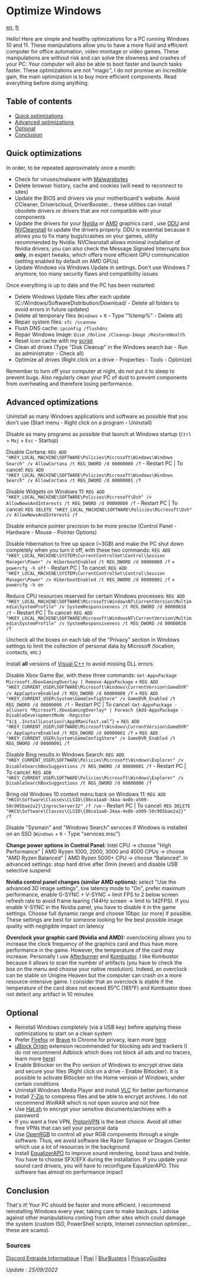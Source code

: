 # Optimize Windows

[en](/README.md), [fr](/README-FR.md)

Hello! Here are simple and healthy optimizations for a PC running Windows 10 and 11. These manipulations allow you to have a more fluid and efficient computer for office automation, video montage or video games. These manipulations are without risk and can solve the slowness and crashes of your PC. Your computer will also be able to boot faster and launch tasks faster. These optimizations are not "magic", I do not promise an incredible gain, the main optimization is to buy more efficient components. Read everything before doing anything.

## Table of contents
- [Quick optimizations](#quick-optimizations)
- [Advanced optimizations](#advanced-optimizations)
- [Optional](#optional)
- [Conclusion](#conclusion)

## Quick optimizations
In order, to be repeated approximately once a month:
* Check for viruses/malware with [Malwarebytes](https://malwarebytes.com/)
* Delete browser history, cache and cookies (will need to reconnect to sites)
* Update the BIOS and drivers via your motherboard's website. Avoid CCleaner, Driverscloud, DriverBooster… these utilities can install obsolete drivers or drivers that are not compatible with your components
* Update the drivers for your [Nvidia](https://www.nvidia.com/Download/index.aspx?lang=en-us) or [AMD](https://www.amd.com/en/support) graphics card , use [DDU](https://www.guru3d.com/files-details/display-driver-uninstaller-download.html) and [NVCleanstall](https://www.techpowerup.com/download/techpowerup-nvcleanstall/) to update the drivers properly. DDU is essential because it allows you to fix many bugs/crashes on your games, utility recommended by Nvidia. NVCleanstall allows minimal installation of Nvidia drivers, you can also check the Message Signaled Interrupts box **only**, in expert tweaks, which offers more efficient GPU communication (setting enabled by default on AMD GPUs)
* Update Windows via Windows Update in settings. Don't use Windows 7 anymore, too many security flaws and compatibility issues

Once everything is up to date and the PC has been restarted:
* Delete Windows Update files after each update (C:/Windows/SoftwareDistribution/Download/ - Delete all folders to avoid errors in future updates)
* Delete all temporary files (`Windows` + `R` - Type "%temp%" - Delete all)
* Repair system files: `sfc /scannow`
* Flush DNS cache: `ipconfig /flushdns`
* Repair Windows Image: `Dism /Online /Cleanup-Image /RestoreHealth`
* Reset icon cache with my [script](https://github.com/PouletEnSlip/ResetIconCache)
* Clean all drives (Type "Disk Cleanup" in the Windows search bar - Run as administrator - Check all)
* Optimize all drives (Right click on a drive - Properties - Tools - Optimize)

Remember to turn off your computer at night, do not put it to sleep to prevent bugs. Also regularly clean your PC of dust to prevent components from overheating and therefore losing performance.

## Advanced optimizations
Uninstall as many Windows applications and software as possible that you don't use (Start menu - Right click on a program - Uninstall)

Disable as many programs as possible that launch at Windows startup (`Ctrl` + `Maj` + `Esc` - Startup)

Disable Cortana: `REG ADD "HKEY_LOCAL_MACHINE\SOFTWARE\Policies\Microsoft\Windows\Windows Search" /v AllowCortana /t REG_DWORD /d 00000000 /f` - Restart PC | To cancel: `REG ADD "HKEY_LOCAL_MACHINE\SOFTWARE\Policies\Microsoft\Windows\Windows Search" /v AllowCortana /t REG_DWORD /d 00000001 /f`

Disable Widgets on Windows 11: `REG ADD "HKEY_LOCAL_MACHINE\SOFTWARE\Policies\Microsoft\Dsh" /v AllowNewsAndInterests /t REG_DWORD /d 00000000 /f` - Restart PC | To cancel: `REG DELETE "HKEY_LOCAL_MACHINE\SOFTWARE\Policies\Microsoft\Dsh" /v AllowNewsAndInterests /f`

Disable enhance pointer precision to be more precise (Control Panel - Hardware - Mouse - Pointer Options)

Disable hibernation to free up space (~3GB) and make the PC shut down completely when you turn it off, with these two commands: `REG ADD "HKEY_LOCAL_MACHINE\SYSTEM\CurrentControlSet\Control\Session Manager\Power" /v HiberbootEnabled /t REG_DWORD /d 00000000 /f` + `powercfg -h off` - Restart PC | To cancel: `REG ADD "HKEY_LOCAL_MACHINE\SYSTEM\CurrentControlSet\Control\Session Manager\Power" /v HiberbootEnabled /t REG_DWORD /d 00000001 /f` + `powercfg -h on`

Reduce CPU resources reserved for certain Windows processes: `REG ADD "HKEY_LOCAL_MACHINE\SOFTWARE\Microsoft\WindowsNT\CurrentVersion\Multimedia\SystemProfile" /v SystemResponsiveness /t REG_DWORD /d 00000010 /f` - Restart PC | To cancel: `REG ADD "HKEY_LOCAL_MACHINE\SOFTWARE\Microsoft\WindowsNT\CurrentVersion\Multimedia\SystemProfile" /v SystemResponsiveness /t REG_DWORD /d 00000020 /f`

Uncheck all the boxes on each tab of the "Privacy" section in Windows settings to limit the collection of personal data by Microsoft (location, contacts, etc.)

Install **all** versions of [Visual C++](https://www.techpowerup.com/download/visual-c-redistributable-runtime-package-all-in-one/) to avoid missing DLL errors

Disable Xbox Game Bar, with these three commands: `Get-AppxPackage Microsoft.XboxGamingOverlay | Remove-AppxPackage` + `REG ADD "HKEY_CURRENT_USER\SOFTWARE\Microsoft\Windows\CurrentVersion\GameDVR" /v AppCaptureEnabled /t REG_DWORD /d 00000000 /f` + `REG ADD "HKEY_CURRENT_USER\System\GameConfigStore" /v GameDVR_Enabled /t REG_DWORD /d 00000000 /f` - Restart PC | To cancel: `Get-AppxPackage -allusers *Microsoft.XboxGamingOverlay* | Foreach {Add-AppxPackage -DisableDevelopmentMode -Register “$($_.InstallLocation)\AppXManifest.xml”}` + `REG ADD "HKEY_CURRENT_USER\SOFTWARE\Microsoft\Windows\CurrentVersion\GameDVR" /v AppCaptureEnabled /t REG_DWORD /d 00000001 /f` + `REG ADD "HKEY_CURRENT_USER\System\GameConfigStore" /v GameDVR_Enabled /t REG_DWORD /d 00000001 /f`

Disable Bing results in Windows Search: `REG ADD "HKEY_CURRENT_USER\SOFTWARE\Policies\Microsoft\Windows\Explorer" /v DisableSearchBoxSuggestions /t REG_DWORD /d 00000001 /f` - Restart PC | To cancel: `REG ADD "HKEY_CURRENT_USER\SOFTWARE\Policies\Microsoft\Windows\Explorer" /v DisableSearchBoxSuggestions /t REG_DWORD /d 00000000 /f`

Bring old Windows 10 context menu back on Windows 11: `REG ADD "HKCU\Software\Classes\CLSID\{86ca1aa0-34aa-4e8b-a509-50c905bae2a2}\InprocServer32" /f /ve` - Restart PC | To cancel: `REG DELETE "HKCU\Software\Classes\CLSID\{86ca1aa0-34aa-4e8b-a509-50c905bae2a2}" /f`

Disable "Sysmain" and "Windows Search" services if Windows is installed on an SSD (`Windows` + `R` - Type "services.msc")

**Change power options in Control Panel:** Intel CPU → choose "High Performance" | AMD Ryzen 1000, 2000, 3000 and 4000 CPUs → choose "AMD Ryzen Balanced" | AMD Ryzen 5000+ CPU → choose “Balanced”. In advanced settings: stop hard drive after 0min (never) and disable USB selective suspend

**Nvidia control panel changes (similar AMD options):** select "Use the advanced 3D image settings", low latency mode to "On", prefer maximum performance, enable G-SYNC + V-SYNC + limit FPS to 2 below screen refresh rate to avoid frame tearing (144Hz screen → limit to 142FPS). If you enable V-SYNC in the Nvidia panel, you have to disable it in the game settings. Choose full dynamic range and choose 10bpc (or more) if possible. These settings are best for someone looking for the best possible image quality with negligible impact on latency

**Overclock your graphic card (Nvidia and AMD):** overclocking allows you to increase the clock frequency of the graphics card and thus have more performance in the game. However, the temperature of the card may increase. Personally I use [Afterburner](https://www.msi.com/Landing/afterburner/graphics-cards) and [Kombustor](https://msikombustor.com/). I like Kombustor because it allows to scan the number of artifacts (you have to check the box on the menu and choose your native resolution). Indeed, an overclock can be stable on Unigine Heaven but the computer can crash on a more resource-intensive game. I consider that an overclock is stable if the temperature of the card does not exceed 85°C (185°F) and Kombustor does not detect any artifact in 10 minutes

## Optional
* Reinstall Windows completely (via a USB key) before applying these optimizations to start on a clean system
* Prefer [Firefox](https://www.mozilla.org/en-US/firefox/new/) or [Brave](https://brave.com/) to Chrome for privacy, learn more [here](https://privacytests.org/)
* [uBlock Origin](https://ublockorigin.com) extension recommended for blocking ads and trackers (I do not recommend Adblock which does not block all ads and no tracers, learn more [here](https://adblock-tester.com/))
* Enable Bitlocker on the Pro version of Windows to encrypt drive data and secure your files (Right click on a drive - Enable Bitlocker). It is possible to activate Bitlocker on the Home version of Windows, under certain conditions
* Uninstall Windows Media Player and install [VLC](https://www.videolan.org/) for better performance
* Install [7-Zip](https://www.7-zip.org/) to compress files and be able to encrypt archives. I do not recommend WinRAR which is not open source and not free
* Use [Hat.sh](https://hat.sh/) to encrypt your sensitive documents/archives with a password
* If you want a free VPN, [ProtonVPN](https://protonvpn.com/download) is the best choice. Avoid all other free VPNs that can sell your personal data
* Use [OpenRGB](https://gitlab.com/CalcProgrammer1/OpenRGB) to control all your RGB components through a single software. Thus, we avoid software like Razer Synapse or Dragon Center which use a lot of resources in the background
* Install [EqualizerAPO](https://sourceforge.net/projects/equalizerapo/) to improve sound rendering, boost bass and treble. You have to choose SFX/EFX during the installation. If you update your sound card drivers, you will have to reconfigure EqualizerAPO. This software has almost no performance impact

## Conclusion
That's it! Your PC should be faster and more efficient. I recommend reinstalling Windows every year, taking care to make backups. I advise against other manipulations coming from other sites which could damage the system (custom ISO, PowerShell scripts, Internet connection optimizer... these are scams).

### Sources
[Discord Entraide Informatique](https://discord.gg/WMsR7dT) | [Piwi](https://github.com/Piwielle) | [BlurBusters](https://blurbusters.com/) | [PrivacyGuides](https://privacyguides.org/)

*Update : 25/09/2022*
